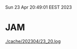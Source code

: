 Sun 23 Apr 20:49:01 EEST 2023
# JAM
<a href='./cache/202304/23_20.log'>./cache/202304/23_20.log</a>
